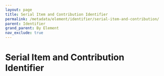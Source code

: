 ```yaml
---
layout: page
title: Serial Item and Contribution Identifier
permalink: /metadata/element/identifier/serial-item-and-contribution/
parent: Identifier
grand_parent: By Element
nav_exclude: true
---
```


# Serial Item and Contribution Identifier